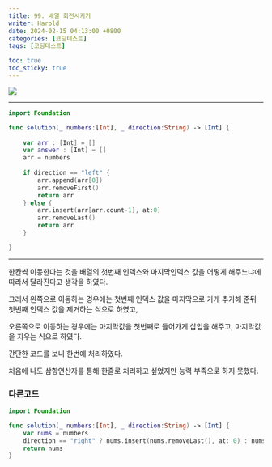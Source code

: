 ```yaml
---
title: 99. 배열 회전시키기
writer: Harold
date: 2024-02-15 04:13:00 +0800
categories: [코딩테스트]
tags: [코딩테스트]

toc: true
toc_sticky: true
---
```

![](https://velog.velcdn.com/images/haroldfromk/post/3027dc4f-e05c-4955-852d-87e380e60006/image.png)

---
```swift
import Foundation

func solution(_ numbers:[Int], _ direction:String) -> [Int] {
    
    var arr : [Int] = []
    var answer : [Int] = []
    arr = numbers
    
    if direction == "left" {
        arr.append(arr[0])
        arr.removeFirst()
        return arr
    } else {
        arr.insert(arr[arr.count-1], at:0)
        arr.removeLast()
        return arr
    }

}
```
---
한칸씩 이동한다는 것을 배열의 첫번째 인덱스와 마지막인덱스 값을 어떻게 해주느냐에 따라서 달라진다고 생각을 하였다.

그래서 왼쪽으로 이동하는 경우에는 첫번째 인덱스 값을 마지막으로 가게 추가해 준뒤 첫번째 인덱스 값을 제거하는 식으로 하였고,

오른쪽으로 이동하는 경우에는 마지막값을 첫번째로 들어가게 삽입을 해주고, 마지막값을 지우는 식으로 하였다.

간단한 코드를 보니 한번에 처리하였다.

처음에 나도 삼항연산자를 통해 한줄로 처리하고 싶었지만 능력 부족으로 하지 못했다.

### 다른코드
```swift
import Foundation

func solution(_ numbers:[Int], _ direction:String) -> [Int] {
    var nums = numbers
    direction == "right" ? nums.insert(nums.removeLast(), at: 0) : nums.append(nums.removeFirst())
    return nums
}

```